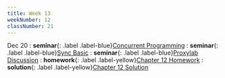 ```yaml
---
title: Week 13
weekNumber: 12
classNumber: 21
---
```


Dec 20
: **seminar**{: .label .label-blue}[Concurrent Programming](/ics-23-fall/assets/class21/slides/concurrent_programming.pdf)
    : **seminar**{: .label .label-blue}[Sync Basic](/ics-23-fall/assets/class21/slides/sync_basic.pdf)
: **seminar**{: .label .label-blue}[Proxylab Discussion](/ics-23-fall/assets/class21/slides/lab8.pdf)
: **homework**{: .label .label-yellow}[Chapter 12 Homework](/ics-23-fall/assets/class21/slides/第十二章补充题目.pdf)
  : **solution**{: .label .label-yellow}[Chapter 12 Solution](/ics-23-fall/assets/class21/slides/第十二章补充题答案.pdf)
